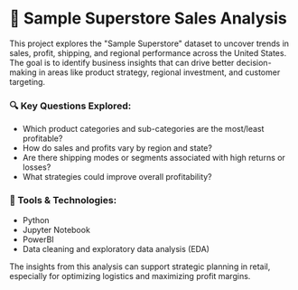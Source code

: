 # 🏬 Sample Superstore Sales Analysis

This project explores the "Sample Superstore" dataset to uncover trends in sales, profit, shipping, and regional performance across the United States. The goal is to identify business insights that can drive better decision-making in areas like product strategy, regional investment, and customer targeting.

### 🔍 Key Questions Explored:

- Which product categories and sub-categories are the most/least profitable?
- How do sales and profits vary by region and state?
- Are there shipping modes or segments associated with high returns or losses?
- What strategies could improve overall profitability?

### 🧰 Tools & Technologies:

- Python
- Jupyter Notebook
- PowerBI
- Data cleaning and exploratory data analysis (EDA)

The insights from this analysis can support strategic planning in retail, especially for optimizing logistics and maximizing profit margins.
